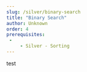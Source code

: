 ```yaml
---
slug: /silver/binary-search
title: "Binary Search"
author: Unknown
order: 4
prerequisites: 
 - 
     - Silver - Sorting
---
```


test

<!-- END DESCRIPTION -->
